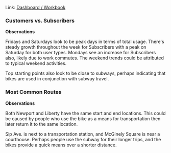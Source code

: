 Link: [Dashboard / Workbook](https://public.tableau.com/views/Comstock-CitiBikeAnalysis/CommonRoutesDashboard?:language=en&:display_count=y&publish=yes&:origin=viz_share_link)

### Customers vs. Subscribers

**Observations**

Fridays and Saturdays look to be peak days in terms of total usage. There's steady growth throughout the week for Subscribers with a peak on Saturday for both user types. Mondays see an increase for Subscribers also, likely due to work commutes. The weekend trends could be attributed to typical weekend activities.

Top starting points also look to be close to subways, perhaps indicating that bikes are used in conjunction with subway travel. 

### Most Common Routes

**Observations**

Both Newport and Liberty have the same start and end locations. This could be caused by people who use the bike as a means for transportation then later return it to the same location. 

Sip Ave. is next to a transportation station, and McGinely Square is near a courthouse. Perhaps people use the subway for their longer trips, and the bikes provide a quick means over a shorter distance.
